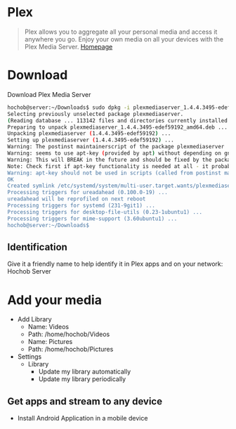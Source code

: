 # Plex

> Plex allows you to aggregate all your personal media and access it anywhere you go. Enjoy your own media on all your devices with the Plex Media Server. [Homepage](https://www.plex.tv/)

# Download

Download Plex Media Server

```sh
hochob@server:~/Downloads$ sudo dpkg -i plexmediaserver_1.4.4.3495-edef59192_amd64.deb 
Selecting previously unselected package plexmediaserver.
(Reading database ... 113142 files and directories currently installed.)
Preparing to unpack plexmediaserver_1.4.4.3495-edef59192_amd64.deb ...
Unpacking plexmediaserver (1.4.4.3495-edef59192) ...
Setting up plexmediaserver (1.4.4.3495-edef59192) ...
Warning: The postinst maintainerscript of the package plexmediaserver
Warning: seems to use apt-key (provided by apt) without depending on gnupg or gnupg2.
Warning: This will BREAK in the future and should be fixed by the package maintainer(s).
Note: Check first if apt-key functionality is needed at all - it probably isn't!
Warning: apt-key should not be used in scripts (called from postinst maintainerscript of the package plexmediaserver)
OK
Created symlink /etc/systemd/system/multi-user.target.wants/plexmediaserver.service → /lib/systemd/system/plexmediaserver.service.
Processing triggers for ureadahead (0.100.0-19) ...
ureadahead will be reprofiled on next reboot
Processing triggers for systemd (231-9git1) ...
Processing triggers for desktop-file-utils (0.23-1ubuntu1) ...
Processing triggers for mime-support (3.60ubuntu1) ...
hochob@server:~/Downloads$ 
```

## Identification

Give it a friendly name to help identify it in Plex apps and on your network: Hochob Server

# Add your media

- Add Library
  - Name: Videos
  - Path: /home/hochob/Videos
  - Name: Pictures
  - Path: /home/hochob/Pictures
- Settings
  - Library
    - Update my library automatically 
    - Update my library periodically
    
## Get apps and stream to any device

- Install Android Application in a mobile device